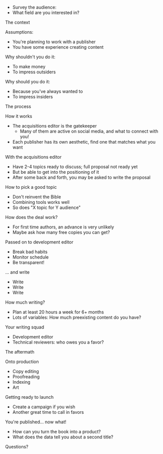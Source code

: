 - Survey the audience:
 - What field are you interested in?

The context

Assumptions:
 - You're planning to work with a publisher
 - You have some experience creating content

 Why shouldn't you do it:
 - To make money
 - To impress outsiders

 Why should you do it:
 - Because you've always wanted to
 - To impress insiders

The process

How it works
- The acquisitions editor is the gatekeeper
  - Many of them are active on social media, and what to connect with you!
- Each publisher has its own aesthetic, find one that matches what you want

With the acquisitions editor
- Have 2-4 topics ready to discuss; full proposal not ready yet
 - But be able to get into the positioning of it
- After some back and forth, you may be asked to write the proposal

How to pick a good topic
- Don't reinvent the Bible
- Combining tools works well
- So does "X topic for Y audience"




How does the deal work?
- For first time authors, an advance is very unlikely 
- Maybe ask how many free copies you can get? 

Passed on to development editor
- Break bad habits
- Monitor schedule
- Be transparent!

... and write
- Write
- Write
- Write

How much writing?
- Plan at least 20 hours a week for 6+ months
- Lots of variables: How much preexisting content do you have?

Your writing squad
- Development editor
- Technical reviewers: who owes you a favor?

The aftermath

Onto production
- Copy editing
- Proofreading
- Indexing
- Art

Getting ready to launch
- Create a campaign if you wish
- Another great time to call in favors


You're published... now what!
- How can you turn the book into a product? 
- What does the data tell you about a second title?

Questions?


